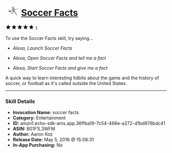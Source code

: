 # &nbsp;<img src="skill_icon" alt="Soccer Facts icon" width="36"> [Soccer Facts](http://alexa.amazon.com/#skills/amzn1.echo-sdk-ams.app.36ffba19-7c54-466e-a272-d1bd976bdc41)
![5 stars](../../images/ic_star_black_18dp_1x.png)![5 stars](../../images/ic_star_black_18dp_1x.png)![5 stars](../../images/ic_star_black_18dp_1x.png)![5 stars](../../images/ic_star_black_18dp_1x.png)![5 stars](../../images/ic_star_black_18dp_1x.png) 1

To use the Soccer Facts skill, try saying...

* *Alexa, Launch Soccer Facts*

* *Alexa, Open Soccer Facts and tell me a fact*

* *Alexa, Start Soccer Facts and give me a fact*

A quick way to learn interesting tidbits about the game and the history of soccer, or football as it's called outside the United States.

***

### Skill Details

* **Invocation Name:** soccer facts
* **Category:** Entertainment
* **ID:** amzn1.echo-sdk-ams.app.36ffba19-7c54-466e-a272-d1bd976bdc41
* **ASIN:** B01F1L3WFM
* **Author:** Aaron Koz
* **Release Date:** May 5, 2016 @ 15:08:31
* **In-App Purchasing:** No
